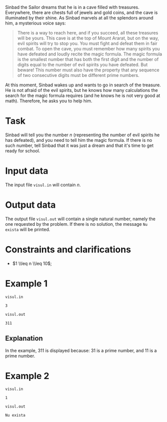 Sinbad the Sailor dreams that he is in a cave filled with treasures. Everywhere, there are chests full of jewels and gold coins, and the cave is illuminated by their shine. As Sinbad marvels at all the splendors around him, a mysterious voice says:

> There is a way to reach here, and if you succeed, all these treasures will be yours. This cave is at the top of Mount Ararat, but on the way, evil spirits will try to stop you. You must fight and defeat them in fair combat. To open the cave, you must remember how many spirits you have defeated and loudly recite the magic formula.
> The magic formula is the smallest number that has both the first digit and the number of digits equal to the number of evil spirits you have defeated. But beware! This number must also have the property that any sequence of two consecutive digits must be different prime numbers.

At this moment, Sinbad wakes up and wants to go in search of the treasure. He is not afraid of the evil spirits, but he knows how many calculations the search for the magic formula requires (and he knows he is not very good at math). Therefore, he asks you to help him.

# Task

Sinbad will tell you the number $n$ (representing the number of evil spirits he has defeated), and you need to tell him the magic formula. If there is no such number, tell Sinbad that it was just a dream and that it's time to get ready for school.

# Input data

The input file `visul.in` will contain $n$.

# Output data

The output file `visul.out` will contain a single natural number, namely the one requested by the problem. If there is no solution, the message `Nu exista` will be printed.

# Constraints and clarifications

* $1 \\leq n \\leq 10$;

# Example 1

`visul.in`
```
3
```

`visul.out`
```
311
```

## Explanation

In the example, $311$ is displayed because: $31$ is a prime number, and $11$ is a prime number.

# Example 2

`visul.in`
```
1
```

`visul.out`
```
Nu exista
```